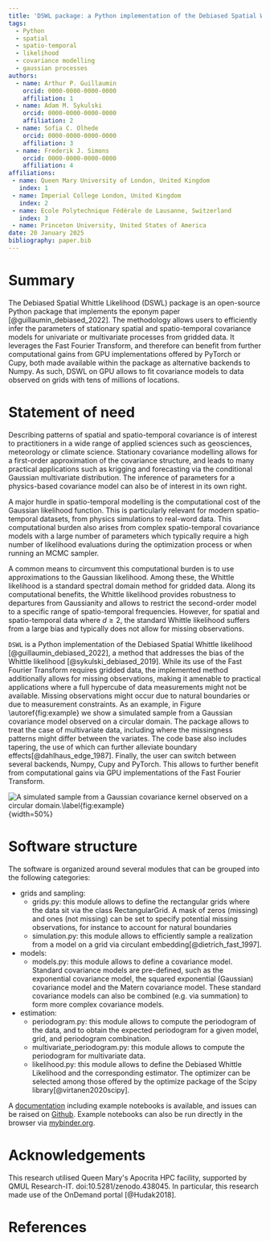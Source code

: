 ```yaml
---
title: 'DSWL package: a Python implementation of the Debiased Spatial Whittle Likelihood'
tags:
  - Python
  - spatial
  - spatio-temporal
  - likelihood
  - covariance modelling
  - gaussian processes
authors:
  - name: Arthur P. Guillaumin
    orcid: 0000-0000-0000-0000
    affiliation: 1
  - name: Adam M. Sykulski
    orcid: 0000-0000-0000-0000
    affiliation: 2
  - name: Sofia C. Olhede
    orcid: 0000-0000-0000-0000
    affiliation: 3
  - name: Frederik J. Simons
    orcid: 0000-0000-0000-0000
    affiliation: 4
affiliations:
 - name: Queen Mary University of London, United Kingdom
   index: 1
 - name: Imperial College London, United Kingdom
   index: 2
 - name: Ecole Polytechnique Fédérale de Lausanne, Switzerland
   index: 3
 - name: Princeton University, United States of America
date: 20 January 2025
bibliography: paper.bib
---
```


# Summary
The Debiased Spatial Whittle Likelihood (DSWL) package is an open-source Python
package that implements the eponym paper [@guillaumin_debiased_2022].
The methodology allows users to efficiently infer the parameters of stationary
spatial and
spatio-temporal covariance models for univariate or multivariate processes from gridded data.
It leverages the Fast Fourier Transform, and therefore can benefit from further computational
gains from GPU implementations offered by PyTorch or Cupy, both made available within
the package as alternative backends to Numpy. As such, DSWL on GPU allows to fit
covariance models to data observed on grids with tens of millions of locations.

# Statement of need
Describing patterns of spatial and spatio-temporal covariance is of interest to practitioners in
a wide range of applied sciences such as geosciences, meteorology or climate
science. Stationary covariance modelling allows for a first-order approximation
of the covariance structure, and leads to many practical applications such as
krigging and forecasting via the conditional Gaussian multivariate
distribution. The inference of parameters for a physics-based
covariance model can also be of interest in its own right.

A major hurdle in spatio-temporal modelling is the computational cost of the
Gaussian likelihood function. This is particularly relevant for modern spatio-temporal
datasets, from physics simulations to real-word data.
This computational burden also arises from complex
spatio-temporal covariance models with a large number of parameters
which typically require a high number of likelihood evaluations during the optimization process or
when running an MCMC sampler.

A common means to circumvent this computational burden is to use approximations to the Gaussian likelihood.
Among these,
the Whittle likelihood is a standard spectral domain method for gridded data.
Along its computational benefits, the Whittle likelihood provides robustness to departures
from Gaussianity and allows to restrict the second-order model to a specific range
of spatio-temporal frequencies.
However, for spatial and spatio-temporal data where $d\geq 2$, the standard Whittle likelihood
suffers from a large bias
and typically does not allow for missing observations.

`DSWL` is a Python implementation of the Debiased Spatial Whittle likelihood
[@guillaumin_debiased_2022], a method that addresses the bias of the Whittle likelihood
[@sykulski_debiased_2019].
While its use of the Fast Fourier Transform requires gridded data, the implemented
method additionally allows for missing observations, making it amenable to practical
applications where a full hypercube of data measurements might not
be available. Missing observations might occur due to natural boundaries or
due to measurement constraints. As an example, in Figure \autoref{fig:example} we show a simulated
sample from a Gaussian covariance model observed on a circular domain.
The package allows to treat the case of multivariate data, including where the
missingness patterns might differ between the variates.
The code base also includes tapering, the use of which can further
 alleviate boundary effects[@dahlhaus_edge_1987]. Finally, the user can switch between several backends,
Numpy, Cupy and PyTorch. This allows to further benefit from computational
gains via GPU implementations of the Fast Fourier Transform.

![A simulated sample from a Gaussian covariance kernel observed on a circular
domain.\label{fig:example}]("circle.jpg"){width=50%}

# Software structure

The software is organized around several modules that can be grouped into the following
categories:

- grids and sampling:
  - grids.py: this module allows to define the rectangular grids where the data sit via the
  class RectangularGrid. A mask of zeros (missing) and ones (not missing) can be
  set to specify potential missing observations, for instance to account for natural
  boundaries
  - simulation.py: this module allows to efficiently sample a realization from a model on a grid
  via circulant embedding[@dietrich_fast_1997].
- models:
  - models.py: this module allows to define a covariance model.
    Standard covariance models are pre-defined, such as the exponential
    covariance model, the squared exponential (Gaussian) covariance model and
    the Matern covariance model. These standard covariance models can also
    be combined (e.g. via summation) to form more complex covariance models.
- estimation:
  - periodogram.py: this module allows to compute the periodogram of the data, and to obtain
    the expected periodogram for a given model, grid, and periodogram combination.
  - multivariate_periodogram.py: this module allows to compute the periodogram for multivariate data.
  - likelihood.py: this module allows to define the Debiased Whittle Likelihood and the corresponding
    estimator. The optimizer can be selected among those offered by the optimize
    package of the Scipy library[@virtanen2020scipy].

A [documentation](https://debiased-spatial-whittle.readthedocs.io/en/latest/index.html)
including example notebooks is available, and issues can be raised on
[Github](https://github.com/arthurBarthe/debiased-spatial-whittle). Example notebooks can also be run directly in the browser
via [mybinder.org](https://mybinder.org/v2/gh/arthurBarthe/debiased-spatial-whittle/master).

# Acknowledgements
This research utilised Queen Mary's Apocrita HPC facility, supported by QMUL Research-IT. doi:10.5281/zenodo.438045.
In particular, this research made use of the OnDemand portal [@Hudak2018].


# References
